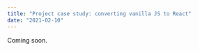 ```yaml
---
title: "Project case study: converting vanilla JS to React"
date: "2021-02-10"
---
```


Coming soon.